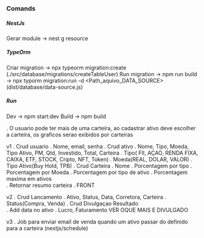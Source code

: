 ### Comands

##### NestJs
Gerar module -> nest g resource <Name>

##### TypeOrm
Criar migration -> npx typeorm migration:create <Path>(./src/database/migrations/createTableUser)
Run migration -> npm run build -> npx typorm migration:run -d <Path_aquivo_DATA_SOURCE>(dist/database/data-source.js)


##### Run

Dev -> npm start:dev
Build -> npm build


. O usuario pode ter mais de uma carteira, ao cadastrar ativo deve escolher a carteira, os graficos serao exibidos por carteiras

v1
. Crud usuario
    . Nome, email, senha
. Crud ativo
    . Nome, Tipo, Moeda, Tipo Ativo, PM, Qtd, Investido, Total, Carteira
    . Tipo( FII, AÇAO, RENDA FIXA, CAIXA, ETF, STOCK, Cripto, NFT, Token)
    . Moeda(REAL, DOLAR, VALOR)
    . Tipo Ativo(Buy Hold, TPB)
. Crud Carteira
    . Nome
    . Porcentagem por tipo
    . Porcentagem por Moeda
    . Porcentagem por tipo de ativo
    . Porcentagem maxima em ativos    
. Retornar resumo carteira
. FRONT

v2
. Crud Lancamento
    . Ativo, Status, Data, Corretora, Carteira
    . Status(Compra, Venda)
. Crud Divulgaçao Resultado    
    . Add data no ativo
    . Lucro, Faturamento VER OQUE MAIS E DIVULGADO

v3 
. Job para enviar email de venda quando um ativo passar do definido para a carteira  (nestjs/schedule)  
